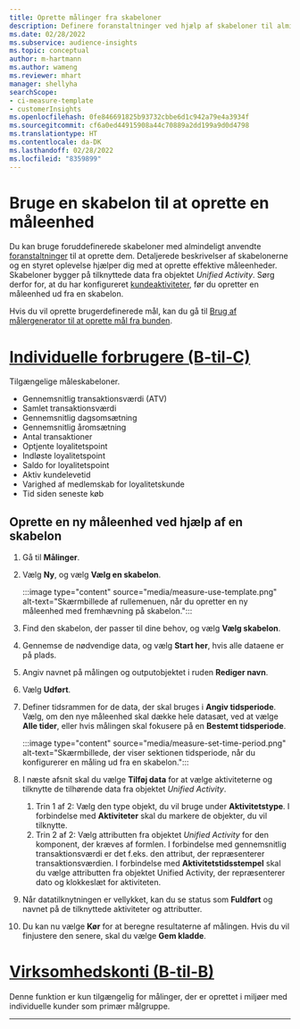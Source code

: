 ```yaml
---
title: Oprette målinger fra skabeloner
description: Definere foranstaltninger ved hjælp af skabeloner til almindelige sager.
ms.date: 02/28/2022
ms.subservice: audience-insights
ms.topic: conceptual
author: m-hartmann
ms.author: wameng
ms.reviewer: mhart
manager: shellyha
searchScope:
- ci-measure-template
- customerInsights
ms.openlocfilehash: 0fe846691825b93732cbbe6d1c942a79e4a3934f
ms.sourcegitcommit: cf6a0ed44915908a44c70889a2dd199a9d0d4798
ms.translationtype: HT
ms.contentlocale: da-DK
ms.lasthandoff: 02/28/2022
ms.locfileid: "8359899"
---
```

# <a name="use-a-template-to-build-a-measure"></a>Bruge en skabelon til at oprette en måleenhed

Du kan bruge foruddefinerede skabeloner med almindeligt anvendte [foranstaltninger](measures.md) til at oprette dem. Detaljerede beskrivelser af skabelonerne og en styret oplevelse hjælper dig med at oprette effektive måleenheder. Skabeloner bygger på tilknyttede data fra objektet *Unified Activity*. Sørg derfor for, at du har konfigureret [kundeaktiviteter](activities.md), før du opretter en måleenhed ud fra en skabelon.

Hvis du vil oprette brugerdefinerede mål, kan du gå til [Brug af målergenerator til at oprette mål fra bunden](measure-builder.md).

# <a name="individual-consumers-b-to-c"></a>[Individuelle forbrugere (B-til-C)](#tab/b2c)

Tilgængelige måleskabeloner. 
- Gennemsnitlig transaktionsværdi (ATV)
- Samlet transaktionsværdi
- Gennemsnitlig dagsomsætning
- Gennemsnitlig åromsætning
- Antal transaktioner
- Optjente loyalitetspoint
- Indløste loyalitetspoint
- Saldo for loyalitetspoint
- Aktiv kundelevetid
- Varighed af medlemskab for loyalitetskunde
- Tid siden seneste køb

## <a name="build-a-new-measure-using-a-template"></a>Oprette en ny måleenhed ved hjælp af en skabelon

1. Gå til **Målinger**.

1. Vælg **Ny**, og vælg **Vælg en skabelon**.

   :::image type="content" source="media/measure-use-template.png" alt-text="Skærmbillede af rullemenuen, når du opretter en ny måleenhed med fremhævning på skabelon.":::

1. Find den skabelon, der passer til dine behov, og vælg **Vælg skabelon**.

1. Gennemse de nødvendige data, og vælg **Start her**, hvis alle dataene er på plads.

1. Angiv navnet på målingen og outputobjektet i ruden **Rediger navn**. 

1. Vælg **Udført**.

1. Definer tidsrammen for de data, der skal bruges i **Angiv tidsperiode**. Vælg, om den nye måleenhed skal dække hele datasæt, ved at vælge **Alle tider**, eller hvis målingen skal fokusere på en **Bestemt tidsperiode**.

   :::image type="content" source="media/measure-set-time-period.png" alt-text="Skærmbillede, der viser sektionen tidsperiode, når du konfigurerer en måling ud fra en skabelon.":::

1. I næste afsnit skal du vælge **Tilføj data** for at vælge aktiviteterne og tilknytte de tilhørende data fra objektet *Unified Activity*.

    1. Trin 1 af 2: Vælg den type objekt, du vil bruge under **Aktivitetstype**. I forbindelse med **Aktiviteter** skal du markere de objekter, du vil tilknytte.
    1. Trin 2 af 2: Vælg attributten fra objektet *Unified Activity* for den komponent, der kræves af formlen. I forbindelse med gennemsnitlig transaktionsværdi er det f.eks. den attribut, der repræsenterer transaktionsværdien. I forbindelse med **Aktivitetstidsstempel** skal du vælge attributten fra objektet Unified Activity, der repræsenterer dato og klokkeslæt for aktiviteten.
   
1. Når datatilknytningen er vellykket, kan du se status som **Fuldført** og navnet på de tilknyttede aktiviteter og attributter.

1. Du kan nu vælge **Kør** for at beregne resultaterne af målingen. Hvis du vil finjustere den senere, skal du vælge **Gem kladde**.

# <a name="business-accounts-b-to-b"></a>[Virksomhedskonti (B-til-B)](#tab/b2b)

Denne funktion er kun tilgængelig for målinger, der er oprettet i miljøer med individuelle kunder som primær målgruppe.

---
